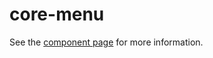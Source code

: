 core-menu
=========

See the [component page](http://polymer.github.io/core-menu) for more information.